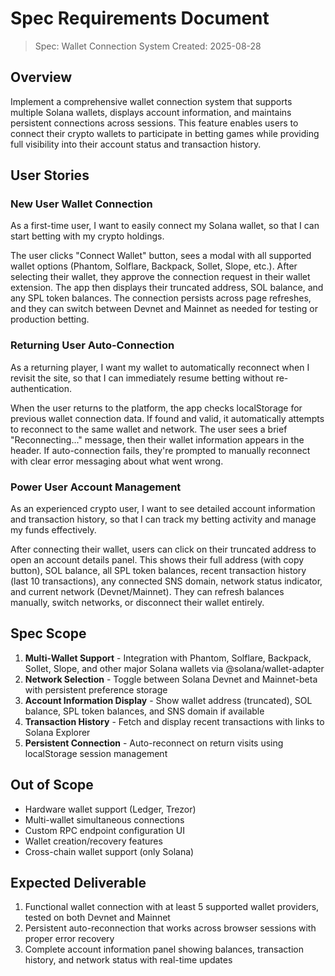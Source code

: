 # Spec Requirements Document

> Spec: Wallet Connection System
> Created: 2025-08-28

## Overview

Implement a comprehensive wallet connection system that supports multiple Solana wallets, displays account information, and maintains persistent connections across sessions. This feature enables users to connect their crypto wallets to participate in betting games while providing full visibility into their account status and transaction history.

## User Stories

### New User Wallet Connection

As a first-time user, I want to easily connect my Solana wallet, so that I can start betting with my crypto holdings.

The user clicks "Connect Wallet" button, sees a modal with all supported wallet options (Phantom, Solflare, Backpack, Sollet, Slope, etc.). After selecting their wallet, they approve the connection request in their wallet extension. The app then displays their truncated address, SOL balance, and any SPL token balances. The connection persists across page refreshes, and they can switch between Devnet and Mainnet as needed for testing or production betting.

### Returning User Auto-Connection

As a returning player, I want my wallet to automatically reconnect when I revisit the site, so that I can immediately resume betting without re-authentication.

When the user returns to the platform, the app checks localStorage for previous wallet connection data. If found and valid, it automatically attempts to reconnect to the same wallet and network. The user sees a brief "Reconnecting..." message, then their wallet information appears in the header. If auto-connection fails, they're prompted to manually reconnect with clear error messaging about what went wrong.

### Power User Account Management

As an experienced crypto user, I want to see detailed account information and transaction history, so that I can track my betting activity and manage my funds effectively.

After connecting their wallet, users can click on their truncated address to open an account details panel. This shows their full address (with copy button), SOL balance, all SPL token balances, recent transaction history (last 10 transactions), any connected SNS domain, network status indicator, and current network (Devnet/Mainnet). They can refresh balances manually, switch networks, or disconnect their wallet entirely.

## Spec Scope

1. **Multi-Wallet Support** - Integration with Phantom, Solflare, Backpack, Sollet, Slope, and other major Solana wallets via @solana/wallet-adapter
2. **Network Selection** - Toggle between Solana Devnet and Mainnet-beta with persistent preference storage
3. **Account Information Display** - Show wallet address (truncated), SOL balance, SPL token balances, and SNS domain if available
4. **Transaction History** - Fetch and display recent transactions with links to Solana Explorer
5. **Persistent Connection** - Auto-reconnect on return visits using localStorage session management

## Out of Scope

- Hardware wallet support (Ledger, Trezor)
- Multi-wallet simultaneous connections
- Custom RPC endpoint configuration UI
- Wallet creation/recovery features
- Cross-chain wallet support (only Solana)

## Expected Deliverable

1. Functional wallet connection with at least 5 supported wallet providers, tested on both Devnet and Mainnet
2. Persistent auto-reconnection that works across browser sessions with proper error recovery
3. Complete account information panel showing balances, transaction history, and network status with real-time updates